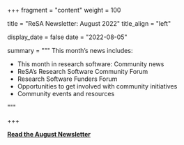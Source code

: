 +++ 
fragment = "content" 
weight = 100

title = "ReSA Newsletter: August 2022" 
title_align = "left"

display_date = false 
date = "2022-08-05"

summary = """ 
This month’s news includes:

* This month in research software: Community news
* ReSA’s Research Software Community Forum
* Research Software Funders Forum
* Opportunities to get involved with community initiatives
* Community events and resources

"""

+++

**[Read the August Newsletter](https://preview.mailerlite.io/preview/778129/emails/114349432363811917)**
